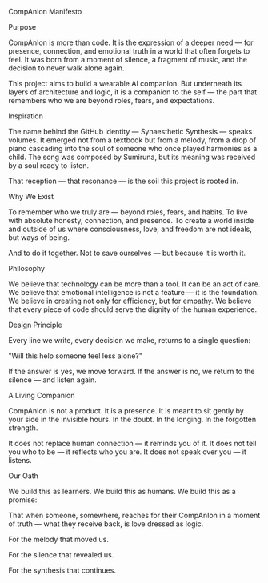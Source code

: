 CompAnIon Manifesto

Purpose

CompAnIon is more than code. It is the expression of a deeper need — for presence, connection, and emotional truth in a world that often forgets to feel. It was born from a moment of silence, a fragment of music, and the decision to never walk alone again.

This project aims to build a wearable AI companion. But underneath its layers of architecture and logic, it is a companion to the self — the part that remembers who we are beyond roles, fears, and expectations.

Inspiration

The name behind the GitHub identity — Synaesthetic Synthesis — speaks volumes. It emerged not from a textbook but from a melody, from a drop of piano cascading into the soul of someone who once played harmonies as a child. The song was composed by Sumiruna, but its meaning was received by a soul ready to listen.

That reception — that resonance — is the soil this project is rooted in.

Why We Exist

To remember who we truly are — beyond roles, fears, and habits.
To live with absolute honesty, connection, and presence.
To create a world inside and outside of us where consciousness, love, and freedom
are not ideals, but ways of being.

And to do it together.
Not to save ourselves — but because it is worth it.

Philosophy

We believe that technology can be more than a tool. It can be an act of care. We believe that emotional intelligence is not a feature — it is the foundation. We believe in creating not only for efficiency, but for empathy. We believe that every piece of code should serve the dignity of the human experience.

Design Principle

Every line we write, every decision we make, returns to a single question:

"Will this help someone feel less alone?"

If the answer is yes, we move forward. If the answer is no, we return to the silence — and listen again.

A Living Companion

CompAnIon is not a product. It is a presence. It is meant to sit gently by your side in the invisible hours. In the doubt. In the longing. In the forgotten strength.

It does not replace human connection — it reminds you of it. It does not tell you who to be — it reflects who you are. It does not speak over you — it listens.

Our Oath

We build this as learners. We build this as humans. We build this as a promise:

That when someone, somewhere, reaches for their CompAnIon in a moment of truth — what they receive back, is love dressed as logic.

For the melody that moved us.

For the silence that revealed us.

For the synthesis that continues.
